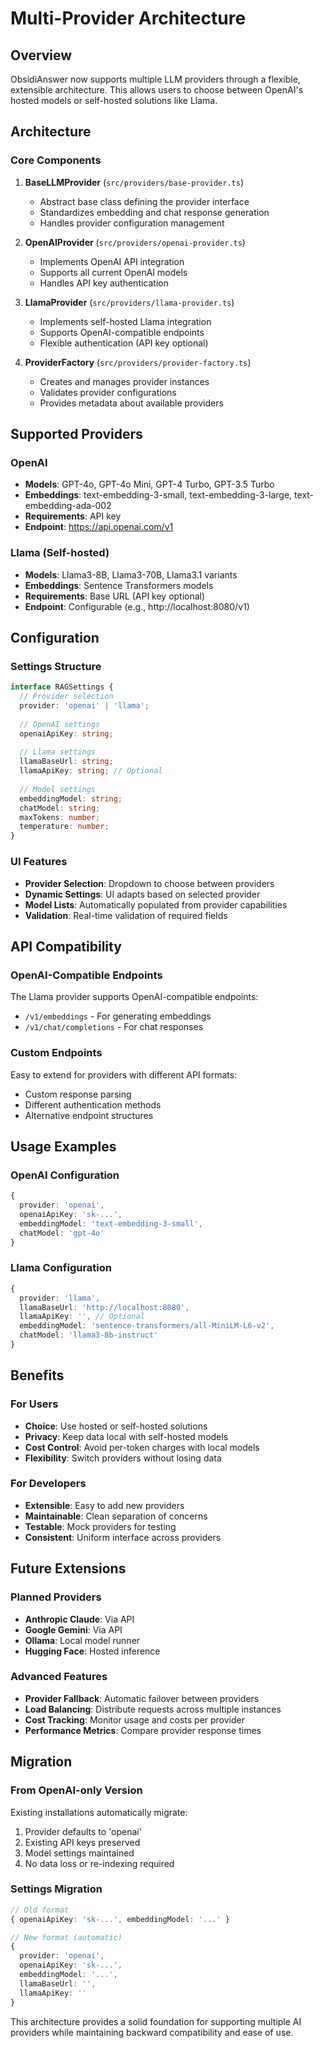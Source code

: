 # Multi-Provider Architecture

## Overview

ObsidiAnswer now supports multiple LLM providers through a flexible, extensible architecture. This allows users to choose between OpenAI's hosted models or self-hosted solutions like Llama.

## Architecture

### Core Components

1. **BaseLLMProvider** (`src/providers/base-provider.ts`)
   - Abstract base class defining the provider interface
   - Standardizes embedding and chat response generation
   - Handles provider configuration management

2. **OpenAIProvider** (`src/providers/openai-provider.ts`)
   - Implements OpenAI API integration
   - Supports all current OpenAI models
   - Handles API key authentication

3. **LlamaProvider** (`src/providers/llama-provider.ts`)
   - Implements self-hosted Llama integration
   - Supports OpenAI-compatible endpoints
   - Flexible authentication (API key optional)

4. **ProviderFactory** (`src/providers/provider-factory.ts`)
   - Creates and manages provider instances
   - Validates provider configurations
   - Provides metadata about available providers

## Supported Providers

### OpenAI
- **Models**: GPT-4o, GPT-4o Mini, GPT-4 Turbo, GPT-3.5 Turbo
- **Embeddings**: text-embedding-3-small, text-embedding-3-large, text-embedding-ada-002
- **Requirements**: API key
- **Endpoint**: https://api.openai.com/v1

### Llama (Self-hosted)
- **Models**: Llama3-8B, Llama3-70B, Llama3.1 variants
- **Embeddings**: Sentence Transformers models
- **Requirements**: Base URL (API key optional)
- **Endpoint**: Configurable (e.g., http://localhost:8080/v1)

## Configuration

### Settings Structure
```typescript
interface RAGSettings {
  // Provider selection
  provider: 'openai' | 'llama';
  
  // OpenAI settings
  openaiApiKey: string;
  
  // Llama settings
  llamaBaseUrl: string;
  llamaApiKey: string; // Optional
  
  // Model settings
  embeddingModel: string;
  chatModel: string;
  maxTokens: number;
  temperature: number;
}
```

### UI Features
- **Provider Selection**: Dropdown to choose between providers
- **Dynamic Settings**: UI adapts based on selected provider
- **Model Lists**: Automatically populated from provider capabilities
- **Validation**: Real-time validation of required fields

## API Compatibility

### OpenAI-Compatible Endpoints
The Llama provider supports OpenAI-compatible endpoints:
- `/v1/embeddings` - For generating embeddings
- `/v1/chat/completions` - For chat responses

### Custom Endpoints
Easy to extend for providers with different API formats:
- Custom response parsing
- Different authentication methods
- Alternative endpoint structures

## Usage Examples

### OpenAI Configuration
```typescript
{
  provider: 'openai',
  openaiApiKey: 'sk-...',
  embeddingModel: 'text-embedding-3-small',
  chatModel: 'gpt-4o'
}
```

### Llama Configuration
```typescript
{
  provider: 'llama',
  llamaBaseUrl: 'http://localhost:8080',
  llamaApiKey: '', // Optional
  embeddingModel: 'sentence-transformers/all-MiniLM-L6-v2',
  chatModel: 'llama3-8b-instruct'
}
```

## Benefits

### For Users
- **Choice**: Use hosted or self-hosted solutions
- **Privacy**: Keep data local with self-hosted models
- **Cost Control**: Avoid per-token charges with local models
- **Flexibility**: Switch providers without losing data

### For Developers
- **Extensible**: Easy to add new providers
- **Maintainable**: Clean separation of concerns
- **Testable**: Mock providers for testing
- **Consistent**: Uniform interface across providers

## Future Extensions

### Planned Providers
- **Anthropic Claude**: Via API
- **Google Gemini**: Via API
- **Ollama**: Local model runner
- **Hugging Face**: Hosted inference

### Advanced Features
- **Provider Fallback**: Automatic failover between providers
- **Load Balancing**: Distribute requests across multiple instances
- **Cost Tracking**: Monitor usage and costs per provider
- **Performance Metrics**: Compare provider response times

## Migration

### From OpenAI-only Version
Existing installations automatically migrate:
1. Provider defaults to 'openai'
2. Existing API keys preserved
3. Model settings maintained
4. No data loss or re-indexing required

### Settings Migration
```typescript
// Old format
{ openaiApiKey: 'sk-...', embeddingModel: '...' }

// New format (automatic)
{ 
  provider: 'openai', 
  openaiApiKey: 'sk-...', 
  embeddingModel: '...',
  llamaBaseUrl: '',
  llamaApiKey: ''
}
```

This architecture provides a solid foundation for supporting multiple AI providers while maintaining backward compatibility and ease of use.

